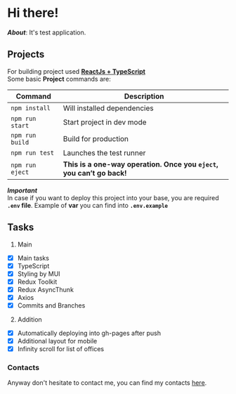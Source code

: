 # Hi there!

**_About_**: It's test application.

## Projects

For building project used **[ReactJs + TypeScript](https://create-react-app.dev/)**\
Some basic **Project** commands are:

| Command          | Description                                                           |
| ---------------- | --------------------------------------------------------------------- |
| `npm install `   | Will installed dependencies                                           |
| `npm run start`  | Start project in dev mode                                             |
| `npm run build`  | Build for production                                                  |
| `npm run test `  | Launches the test runner                                              |
| `npm run eject ` | **This is a one-way operation. Once you `eject`, you can’t go back!** |

**_Important_**\
In case if you want to deploy this project into your base, you are required **`.env` file**. Example of **var** you can find into **`.env.example`**

## Tasks

1. Main

-   [x] Main tasks
-   [x] TypeScript
-   [x] Styling by MUI
-   [x] Redux Toolkit
-   [x] Redux AsyncThunk
-   [x] Axios
-   [x] Commits and Branches

2. Addition

-   [x] Automatically deploying into gh-pages after push
-   [x] Additional layout for mobile
-   [x] Infinity scroll for list of offices

### Contacts

Anyway don't hesitate to contact me, you can find my contacts [here](https://github.com/Vokoloven).
